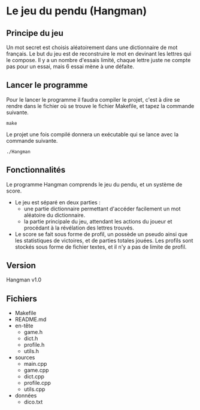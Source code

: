 # Le jeu du pendu (Hangman)

## Principe du jeu

Un mot secret est choisis aléatoirement dans une dictionnaire de mot français. Le but du jeu est de reconstruire le mot en devinant les lettres qui le compose. Il y a un nombre d'essais limité, chaque lettre juste ne compte pas pour un essai, mais 6 essai mène à une défaite.

## Lancer le programme

Pour le lancer le programme il faudra compiler le projet, c'est à dire se rendre dans le fichier où se trouve le fichier Makefile, et tapez la commande suivante.

```
make
```

Le projet une fois compilé donnera un exécutable qui se lance avec la commande suivante.

```
./Hangman
```

## Fonctionnalités

Le programme Hangman comprends le jeu du pendu, et un système de score.

- Le jeu est séparé en deux parties :
  - une partie dictionnaire permettant d'accéder facilement un mot aléatoire du dictionnaire.
  - la partie principale du jeu, attendant les actions du joueur et procédant à la révélation des lettres trouvés.
- Le score se fait sous forme de profil, un possède un pseudo ainsi que les statistiques de victoires, et de parties totales jouées. Les profils sont stockés sous forme de fichier textes, et il n'y a pas de limite de profil.

## Version

Hangman v1.0

## Fichiers

- Makefile
- README.md
- en-tête
  - game.h
  - dict.h
  - profile.h
  - utils.h
- sources
  - main.cpp
  - game.cpp
  - dict.cpp
  - profile.cpp
  - utils.cpp
- données
  - dico.txt
